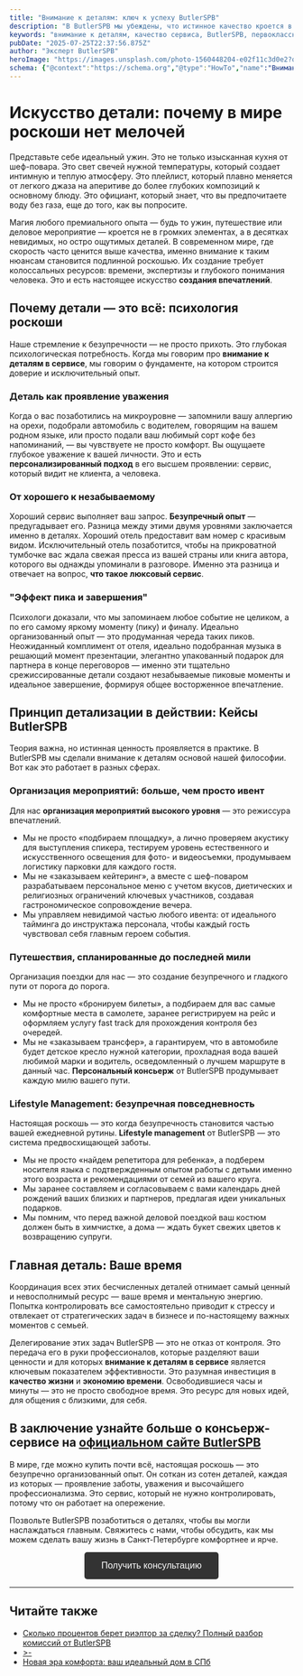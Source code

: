 ```yaml
---
title: "Внимание к деталям: ключ к успеху ButlerSPB"
description: "В ButlerSPB мы убеждены, что истинное качество кроется в мелочах. В этой статье мы раскроем, как наше скрупулезное внимание к деталям формирует безупречный сервис."
keywords: "внимание к деталям, качество сервиса, ButlerSPB, первоклассный сервис, стандарты качества, клиентский опыт, мелочи важны"
pubDate: "2025-07-25T22:37:56.875Z"
author: "Эксперт ButlerSPB"
heroImage: "https://images.unsplash.com/photo-1560448204-e02f11c3d0e2?q=80&w=2070&auto=format&fit=crop"
schema: {"@context":"https://schema.org","@type":"HowTo","name":"Внимание к деталям: ключ к успеху ButlerSPB","description":"В ButlerSPB мы убеждены, что истинное качество кроется в мелочах. В этой статье мы раскроем, как наше скрупулезное внимание к деталям формирует безупречный сервис.","image":{"@type":"ImageObject","url":"https://images.unsplash.com/photo-1560448204-e02f11c3d0e2?q=80&w=2070&auto=format&fit=crop"},"aggregateRating":{"@type":"AggregateRating","ratingValue":"4.9","reviewCount":734,"bestRating":"5","worstRating":"1"},"publisher":{"@type":"Organization","name":"Блог ButlerSPB","logo":{"@type":"ImageObject","url":"https://butlerspb-blog.netlify.app/favicon.ico"}},"mainEntityOfPage":{"@type":"WebPage","@id":"https://butlerspb-blog.netlify.app/blog/detali-vazhno/"}}
---
```

# Искусство детали: почему в мире роскоши нет мелочей

Представьте себе идеальный ужин. Это не только изысканная кухня от шеф-повара. Это свет свечей нужной температуры, который создает интимную и теплую атмосферу. Это плейлист, который плавно меняется от легкого джаза на аперитиве до более глубоких композиций к основному блюду. Это официант, который знает, что вы предпочитаете воду без газа, еще до того, как вы попросите.

Магия любого премиального опыта — будь то ужин, путешествие или деловое мероприятие — кроется не в громких элементах, а в десятках невидимых, но остро ощутимых деталей. В современном мире, где скорость часто ценится выше качества, именно внимание к таким нюансам становится подлинной роскошью. Их создание требует колоссальных ресурсов: времени, экспертизы и глубокого понимания человека. Это и есть настоящее искусство **создания впечатлений**.

## Почему детали — это всё: психология роскоши

Наше стремление к безупречности — не просто прихоть. Это глубокая психологическая потребность. Когда мы говорим про **внимание к деталям в сервисе**, мы говорим о фундаменте, на котором строится доверие и исключительный опыт.

### Деталь как проявление уважения

Когда о вас позаботились на микроуровне — запомнили вашу аллергию на орехи, подобрали автомобиль с водителем, говорящим на вашем родном языке, или просто подали ваш любимый сорт кофе без напоминаний, — вы чувствуете не просто комфорт. Вы ощущаете глубокое уважение к вашей личности. Это и есть **персонализированный подход** в его высшем проявлении: сервис, который видит не клиента, а человека.

### От хорошего к незабываемому

Хороший сервис выполняет ваш запрос. **Безупречный опыт** — предугадывает его. Разница между этими двумя уровнями заключается именно в деталях. Хороший отель предоставит вам номер с красивым видом. Исключительный отель позаботится, чтобы на прикроватной тумбочке вас ждала свежая пресса из вашей страны или книга автора, которого вы однажды упоминали в разговоре. Именно эта разница и отвечает на вопрос, **что такое люксовый сервис**.

### "Эффект пика и завершения"

Психологи доказали, что мы запоминаем любое событие не целиком, а по его самому яркому моменту (пику) и финалу. Идеально организованный опыт — это продуманная череда таких пиков. Неожиданный комплимент от отеля, идеально подобранная музыка в решающий момент презентации, элегантно упакованный подарок для партнера в конце переговоров — именно эти тщательно срежиссированные детали создают незабываемые пиковые моменты и идеальное завершение, формируя общее восторженное впечатление.

## Принцип детализации в действии: Кейсы ButlerSPB

Теория важна, но истинная ценность проявляется в практике. В ButlerSPB мы сделали внимание к деталям основой нашей философии. Вот как это работает в разных сферах.

### Организация мероприятий: больше, чем просто ивент

Для нас **организация мероприятий высокого уровня** — это режиссура впечатлений.
*   Мы не просто «подбираем площадку», а лично проверяем акустику для выступления спикера, тестируем уровень естественного и искусственного освещения для фото- и видеосъемки, продумываем логистику парковки для каждого гостя.
*   Мы не «заказываем кейтеринг», а вместе с шеф-поваром разрабатываем персональное меню с учетом вкусов, диетических и религиозных ограничений ключевых участников, создавая гастрономическое сопровождение вечера.
*   Мы управляем невидимой частью любого ивента: от идеального тайминга до инструктажа персонала, чтобы каждый гость чувствовал себя главным героем события.

### Путешествия, спланированные до последней мили

Организация поездки для нас — это создание безупречного и гладкого пути от порога до порога.
*   Мы не просто «бронируем билеты», а подбираем для вас самые комфортные места в самолете, заранее регистрируем на рейс и оформляем услугу fast track для прохождения контроля без очередей.
*   Мы не «заказываем трансфер», а гарантируем, что в автомобиле будет детское кресло нужной категории, прохладная вода вашей любимой марки и водитель, осведомленный о лучшем маршруте в данный час. **Персональный консьерж** от ButlerSPB продумывает каждую милю вашего пути.

### Lifestyle Management: безупречная повседневность

Настоящая роскошь — это когда безупречность становится частью вашей ежедневной рутины. **Lifestyle management** от ButlerSPB — это система предвосхищающей заботы.
*   Мы не просто «найдем репетитора для ребенка», а подберем носителя языка с подтвержденным опытом работы с детьми именно этого возраста и рекомендациями от семей из вашего круга.
*   Мы заранее составляем и согласовываем с вами календарь дней рождений ваших близких и партнеров, предлагая идеи уникальных подарков.
*   Мы помним, что перед важной деловой поездкой ваш костюм должен быть в химчистке, а дома — ждать букет свежих цветов к возвращению супруги.

## Главная деталь: Ваше время

Координация всех этих бесчисленных деталей отнимает самый ценный и невосполнимый ресурс — ваше время и ментальную энергию. Попытка контролировать все самостоятельно приводит к стрессу и отвлекает от стратегических задач в бизнесе и по-настоящему важных моментов с семьей.

Делегирование этих задач ButlerSPB — это не отказ от контроля. Это передача его в руки профессионалов, которые разделяют ваши ценности и для которых **внимание к деталям в сервисе** является ключевым показателем эффективности. Это разумная инвестиция в **качество жизни** и **экономию времени**. Освободившиеся часы и минуты — это не просто свободное время. Это ресурс для новых идей, для общения с близкими, для себя.

## В заключение узнайте больше о консьерж-сервисе на <a href="https://butlerspb.ru/svyazatsya-s-konserzh-servisom" target="_blank" rel="nofollow">официальном сайте ButlerSPB</a>

В мире, где можно купить почти всё, настоящая роскошь — это безупречно организованный опыт. Он соткан из сотен деталей, каждая из которых — проявление заботы, уважения и высочайшего профессионализма. Это сервис, который не нужно контролировать, потому что он работает на опережение.

Позвольте ButlerSPB позаботиться о деталях, чтобы вы могли наслаждаться главным. Свяжитесь с нами, чтобы обсудить, как мы можем сделать вашу жизнь в Санкт-Петербурге комфортнее и ярче.

<center>
<button style="background-color: #333; color: #fff; border: none; padding: 15px 30px; font-size: 16px; cursor: pointer; border-radius: 5px;">Получить консультацию</button>
</center>

---

## Читайте также

*   [Сколько процентов берет риэлтор за сделку? Полный разбор комиссий от ButlerSPB](/blog/skolko-procentov-beret-rieltor-za-sdelku/)
*   [>-](/blog/peredacha-nedvizhimosti-po-dogovoru-doveritelnogo-upravleniya/)
*   [Новая эра комфорта: ваш идеальный дом в СПб](/blog/novaya-tema/)

